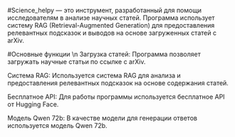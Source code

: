 #Science_helpy — это инструмент, разработанный для помощи исследователям в анализе научных статей. Программа использует систему RAG (Retrieval-Augmented Generation) для предоставления релевантных подсказок и выводов на основе загруженных статей с arXiv.

#Основные функции \n
Загрузка статей: Программа позволяет загружать научные статьи по ссылке с arXiv.

Система RAG: Используется система RAG для анализа и предоставления релевантных подсказок на основе содержания статей.

Бесплатное API: Для работы программы используется бесплатное API от Hugging Face.

Модель Qwen 72b: В качестве модели для генерации ответов используется модель Qwen 72b.

